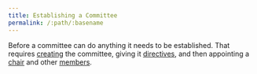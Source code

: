 ```yaml
---
title: Establishing a Committee
permalink: /:path/:basename
---
```


Before a committee can do anything it needs to be established. That requires
[creating](create) the committee, giving it [directives](directives), and then
appointing a [chair](appoint-chair) and other [members](add-members).
